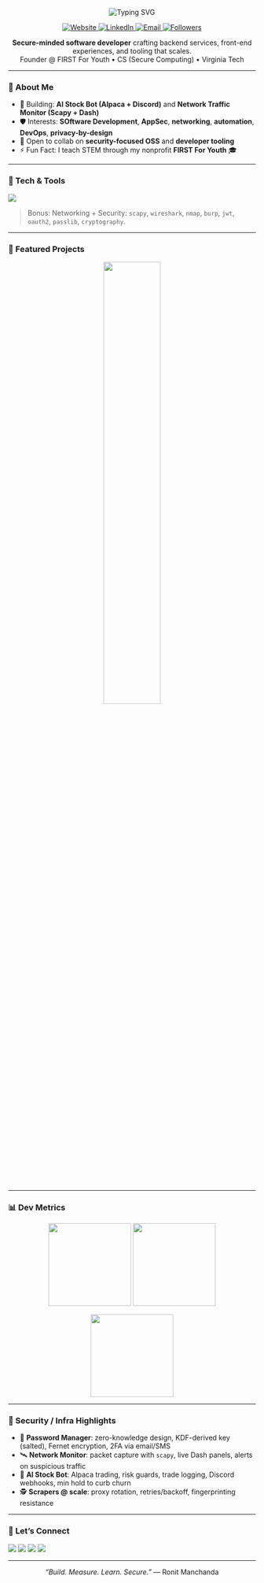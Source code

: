 <!-- Header / Hero -->
<p align="center">
  <img src="https://readme-typing-svg.demolab.com?font=Inter&weight=600&size=28&duration=2500&pause=600&center=true&vCenter=true&width=750&lines=Hi%2C+I'm+Ronit+%F0%9F%91%8B;Software+Engineer+%7C+Secure+Computing+%7C+Engineer;I+develop+secure+and+modern+software." alt="Typing SVG" />
</p>

<p align="center">
  <a href="https://ronit.manchanda.vercel.app" target="_blank">
    <img alt="Website" src="https://img.shields.io/badge/Portfolio-000000?style=for-the-badge&logo=vercel&logoColor=white">
  </a>
  <a href="https://www.linkedin.com/in/ronitmanchanda" target="_blank">
    <img alt="LinkedIn" src="https://img.shields.io/badge/LinkedIn-0A66C2?style=for-the-badge&logo=linkedin&logoColor=white">
  </a>
  <a href="mailto:ronitm@vt.edu">
    <img alt="Email" src="https://img.shields.io/badge/Email-EB4335?style=for-the-badge&logo=gmail&logoColor=white">
  </a>
  <a href="https://github.com/RonitManchanda?tab=followers" target="_blank">
    <img alt="Followers" src="https://img.shields.io/github/followers/ronitmanchanda?style=for-the-badge&label=Follow&color=0D1117">
  </a>
</p>

<!-- Short intro -->
<p align="center">
  <b>Secure-minded software developer</b> crafting backend services, front-end experiences, and tooling that scales.<br/>
  Founder @ FIRST For Youth • CS (Secure Computing) • Virginia Tech
</p>

---

### 🧭 About Me
- 🔭 Building: **AI Stock Bot (Alpaca + Discord)** and **Network Traffic Monitor (Scapy + Dash)**
- 🛡️ Interests: **SOftware Development**, **AppSec**, **networking**, **automation**, **DevOps**, **privacy-by-design**
- 🤝 Open to collab on **security-focused OSS** and **developer tooling**  
- ⚡ Fun Fact: I teach STEM through my nonprofit **FIRST For Youth** 🎓

---

### 🧰 Tech & Tools
<p>
  <img src="https://skillicons.dev/icons?i=python,java,js,ts,react,nextjs,nodejs,tailwind,html,css,postgres,mongodb,firebase,redis,git,linux,docker,nginx,vercel,cloudflare,fastapi,flask,express,postman,selenium,bash,arduino,tensorflow,pytorch&perline=15" />
</p>

> Bonus: Networking + Security: `scapy`, `wireshark`, `nmap`, `burp`, `jwt`, `oauth2`, `passlib`, `cryptography`.

---

### 🚀 Featured Projects
<!-- Replace repo names with yours -->
<div align="center">

<a href="https://github.com/RonitManchanda/password-manager-web">
  <img width="48%" src="https://github-readme-stats.vercel.app/api/pin/?username=RonitManchanda&repo=password-manager-web&theme=transparent&border_color=30363d&show_owner=true" />
</a>
</div>

---

### 📊 Dev Metrics
<p align="center">
  <img height="168" src="https://github-readme-stats.vercel.app/api?username=RonitManchanda&show_icons=true&hide_title=true&theme=transparent&rank_icon=github&hide_border=true" />
  <img height="168" src="https://github-readme-streak-stats.herokuapp.com?user=RonitManchanda&theme=dark&hide_border=true&background=00000000" />
</p>

<p align="center">
  <img height="168" src="https://github-readme-stats.vercel.app/api/top-langs/?username=RonitManchanda&layout=compact&theme=transparent&hide_border=true" />
</p>

<!-- Optional: Activity Graph (can be heavy) -->
<!-- <p align="center">
  <img src="https://github-readme-activity-graph.vercel.app/graph?username=YOUR_USERNAME&theme=github-dark&hide_border=true" />
</p> -->

<!-- Optional: Trophies -->
<!-- <p align="center">
  <img src="https://github-profile-trophy.vercel.app/?username=YOUR_USERNAME&theme=onestar&no-frame=true&no-bg=true&margin-w=8" />
</p> -->

---

### 🧪 Security / Infra Highlights
- 🔐 **Password Manager**: zero-knowledge design, KDF-derived key (salted), Fernet encryption, 2FA via email/SMS  
- 🛰️ **Network Monitor**: packet capture with `scapy`, live Dash panels, alerts on suspicious traffic  
- 🤖 **AI Stock Bot**: Alpaca trading, risk guards, trade logging, Discord webhooks, min hold to curb churn  
- 🕵️ **Scrapers @ scale**: proxy rotation, retries/backoff, fingerprinting resistance

---

### 🤝 Let’s Connect
<p align="left">
  <a href="https://ronit.manchanda.vercel.app"><img src="https://img.shields.io/badge/Portfolio-161B22?style=flat&logo=vercel&logoColor=white" /></a>
  <a href="https://www.linkedin.com/in/RonitManchanda"><img src="https://img.shields.io/badge/LinkedIn-161B22?style=flat&logo=linkedin&logoColor=0A66C2" /></a>
  <a href="mailto:ronitm@vt.edu"><img src="https://img.shields.io/badge/Email-161B22?style=flat&logo=gmail&logoColor=EA4335" /></a>
  <a href="https://github.com/ronitmanchanda"><img src="https://img.shields.io/badge/GitHub-161B22?style=flat&logo=github&logoColor=white" /></a>
</p>

---

<p align="center">
  <i>“Build. Measure. Learn. Secure.”</i> — Ronit Manchanda
</p>
